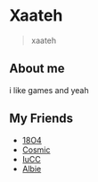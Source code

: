 # Xaateh
> xaateh

## About me

i like games and yeah

## My Friends

+ [18O4](https://github.com/18O4)
+ [Cosmic](https://github.com/cosrnic)
+ [IuCC](https://github.com/IuCC123)
+ [Albie](https://github.com/AlbieGames)
